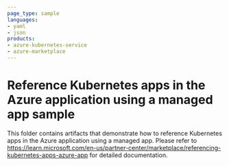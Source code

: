 ```yaml
---
page_type: sample
languages:
- yaml
- json
products:
- azure-kubernetes-service
- azure-marketplace
---
```


# Reference Kubernetes apps in the Azure application using a managed app sample

This folder contains artifacts that demonstrate how to reference Kubernetes apps in the Azure application using a managed app.
Please refer to https://learn.microsoft.com/en-us/partner-center/marketplace/referencing-kubernetes-apps-azure-app for detailed documentation.